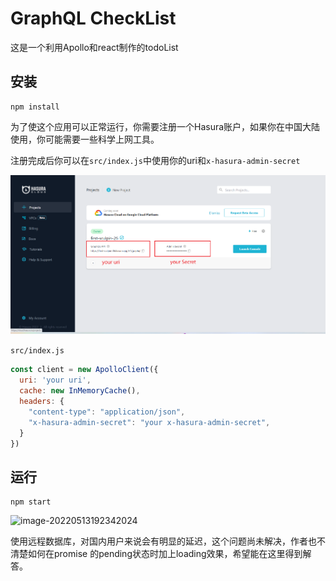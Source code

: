 # GraphQL CheckList

这是一个利用Apollo和react制作的todoList

## 安装

```
npm install
```



为了使这个应用可以正常运行，你需要注册一个Hasura账户，如果你在中国大陆使用，你可能需要一些科学上网工具。

注册完成后你可以在`src/index.js`中使用你的uri和`x-hasura-admin-secret`

![image-20220513191958651](https://github.com/blackcatkiller/GraphQL-CheckList/blob/master/readme_img/image-20220513191958651.png?raw=true)

`src/index.js`

```js
const client = new ApolloClient({
  uri: 'your uri',
  cache: new InMemoryCache(),
  headers: {
    "content-type": "application/json",
    "x-hasura-admin-secret": "your x-hasura-admin-secret",
  }
})

```

## 运行

```
npm start
```

![image-20220513192342024](C:\Users\blackcatkiller\AppData\Roaming\Typora\typora-user-images\image-20220513192342024.png)

使用远程数据库，对国内用户来说会有明显的延迟，这个问题尚未解决，作者也不清楚如何在promise 的pending状态时加上loading效果，希望能在这里得到解答。

